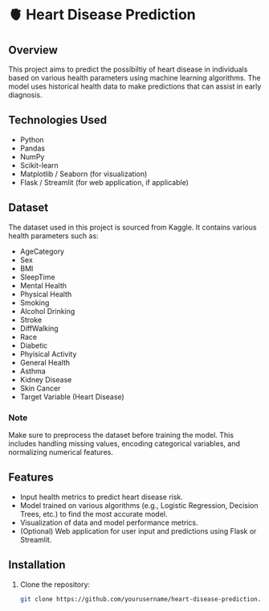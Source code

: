 # :anatomical_heart:  Heart Disease Prediction

## Overview

This project aims to predict the possibiltiy of heart disease in individuals based on various health parameters using machine learning algorithms. The model uses historical health data to make predictions that can assist in early diagnosis.

## Technologies Used

- Python
- Pandas
- NumPy
- Scikit-learn
- Matplotlib / Seaborn (for visualization)
- Flask / Streamlit (for web application, if applicable)

## Dataset

The dataset used in this project is sourced from Kaggle. It contains various health parameters such as:

- AgeCategory
- Sex
- BMI
- SleepTime
- Mental Health
- Physical Health
- Smoking
- Alcohol Drinking
- Stroke
- DiffWalking
- Race
- Diabetic
- Phyisical Activity
- General Health
- Asthma
- Kidney Disease
- Skin Cancer
- Target Variable (Heart Disease)

### Note

Make sure to preprocess the dataset before training the model. This includes handling missing values, encoding categorical variables, and normalizing numerical features.

## Features

- Input health metrics to predict heart disease risk.
- Model trained on various algorithms (e.g., Logistic Regression, Decision Trees, etc.) to find the most accurate model.
- Visualization of data and model performance metrics.
- (Optional) Web application for user input and predictions using Flask or Streamlit.

## Installation

1. Clone the repository:
   ```bash
   git clone https://github.com/yourusername/heart-disease-prediction.git


